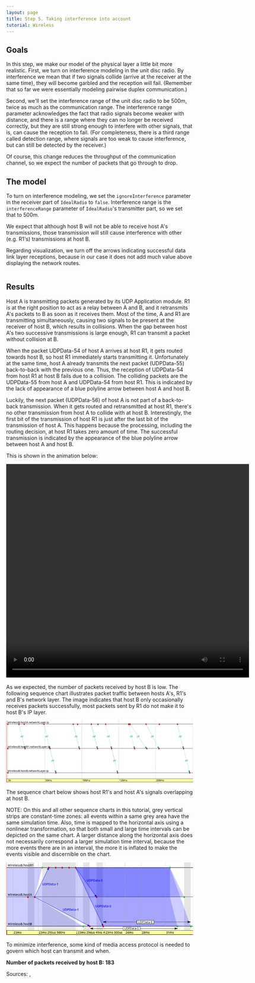 ```yaml
---
layout: page
title: Step 5. Taking interference into account
tutorial: Wireless
---
```


## Goals

In this step, we make our model of the physical layer a little bit more
realistic. First, we turn on interference modeling in the unit disc radio.
By interference we mean that if two signals collide (arrive at the receiver
at the same time), they will become garbled and the reception will fail.
(Remember that so far we were essentially modeling pairwise duplex
communication.)

Second, we'll set the interference range of the unit disc radio to be 500m,
twice as much as the communication range. The interference range parameter
acknowledges the fact that radio signals become weaker with distance, and
there is a range where they can no longer be received correctly, but they
are still strong enough to interfere with other signals, that is, can cause
the reception to fail. (For completeness, there is a third range called
detection range, where signals are too weak to cause interference, but can
still be detected by the receiver.)

Of course, this change reduces the throughput of the communication
channel, so we expect the number of packets that go through to drop.

## The model

To turn on interference modeling, we set the `ignoreInterference` parameter
in the receiver part of `IdealRadio` to `false`. Interference range is the
`interferenceRange` parameter of `IdealRadio`'s transmitter part, so we set that to 500m.

We expect that although host B will not be able to receive host A's
transmissions, those transmission will still cause interference with other
(e.g. R1's) transmissions at host B.

Regarding visualization, we turn off the arrows indicating successful data
link layer receptions, because in our case it does not add much value above
displaying the network routes.

<p><pre class="snippet" src="../omnetpp.ini" from="\[Config Wireless05\]" until="####"></pre></p>

## Results

Host A is transmitting packets generated by its UDP Application module. R1 is at the right
position to act as a relay between A and B, and it retransmits A's packets to B as soon as it receives them.
Most of the time, A and R1 are transmitting simultaneously, causing two signals to be
present at the receiver of host B, which results in collisions. When the gap between host A's
two successive transmissions is large enough, R1 can transmit a packet without collision at B.

When the packet UDPData-54 of host A arrives at host R1, it gets routed towards
host B, so host R1 immediately starts transmitting it. Unfortunately at the same
time, host A already transmits the next packet (UDPData-55) back-to-back with the
previous one. Thus, the reception of UDPData-54 from host R1 at host B fails due
to a collision. The colliding packets are the UDPData-55 from host A and
UDPData-54 from host R1. This is indicated by the lack of appearance
of a blue polyline arrow between host A and host B.

Luckily, the next packet (UDPData-56) of host A is not part of a back-to-back transmission.
When it gets routed and retransmitted at host R1, there's no other transmission from host A
to collide with at host B. Interestingly, the first bit of the transmission of host R1 is just
after the last bit of the transmission of host A. This happens because the processing, including
the routing decision, at host R1 takes zero amount of time. The successful transmission is
indicated by the appearance of the blue polyline arrow between host A and host B.

This is shown in the animation below:

<p><video autoplay loop controls onclick="this.paused ? this.play() : this.pause();" src="wireless-step5-1.mp4" width="655" height="575"></video></p>
<!--internal video recording, playback speed 0.72, from #1418-->


As we expected, the number of packets received by host B is low. The following
sequence chart illustrates packet traffic between hosts A's, R1's and B's network layer.
The image indicates that host B only occasionally receives packets successfully,
most packets sent by R1 do not make it to host B's IP layer.

<img class="screen" src="wireless-step5-seq.png" width="900px">

The sequence chart below shows host R1's and host A's signals overlapping
at host B.

NOTE: On this and all other sequence charts in this tutorial, grey vertical
strips are constant-time zones: all events within a same grey area have the
same simulation time. Also, time is mapped to the horizontal axis using a
nonlinear transformation, so that both small and large time intervals can
be depicted on the same chart. A larger distance along the horizontal axis
does not necessarily correspond a larger simulation time interval, because
the more events there are in an interval, the more it is inflated to make
the events visible and discernible on the chart.

<img class="screen" src="wireless-step5-seq-2.png">

To minimize interference, some kind of media access protocol is needed to govern
which host can transmit and when.

**Number of packets received by host B: 183**

Sources: <a srcfile="wireless/omnetpp.ini" />, <a srcfile="wireless/WirelessB.ned" />

